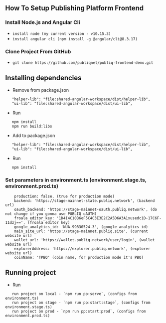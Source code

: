 ## How To Setup Publishing Platform Frontend

### Install Node.js and Angular Cli
 + `install node (my current version - v10.15.3)`
 + `install angular cli (npm install -g @angular/cli@8.3.17)`

### Clone Project From GitHub

 + `git clone https://github.com/publiqnet/publiq-frontend-demo.git`

## Installing dependencies 

 + Remove from package.json
```
   "helper-lib": "file:shared-angular-workspace/dist/helper-lib",
   "ui-lib": "file:shared-angular-workspace/dist/ui-lib",
```
 + Run
 ```
    npm install
    npm run build:libs
 ```
 
  + Add to package.json
 ```
    "helper-lib": "file:shared-angular-workspace/dist/helper-lib",
    "ui-lib": "file:shared-angular-workspace/dist/ui-lib",
 ```
 
 + Run
  ```
     npm install
  ```
### Set parameters in environment.ts (environment.stage.ts, environment.prod.ts) 
```
    production: false, (true for production mode)
    backend: 'https://stage-mainnet-state.publiq.network', (backend url)
    oauth_backend: 'https://stage-mainnet-oauth.publiq.network', (do not change if you gonna use PUBLIQ oAUTH)
    froala_editor_key: '1D4I4C10B6eF5C4C3E3E2C2A5D6A3A1xusedc1D-17C6F-11dzj==', (froala editor key)
    google_analytics_id: 'NUA-99830524-3', (google analytics id)
    main_site_url: 'https://stage-mainnet.publiq.site', (current website url)
    wallet_url: 'https://wallet.publiq.network/user/login', (wallet website url)
    explorerAddress: 'https://explorer.publiq.network', (explorer website url)
    coinName: 'TPBQ' (coin name, for production mode it's PBQ)
```

## Running project
 + Run
  ```
     run project on local - `npm run pp:serve`, (configs from environment.ts)
     run project on stage - `npm run pp:start:stage`, (configs from environment.stage.ts)
     run project on prod - `npm run pp:start:prod`, (configs from environment.prod.ts)
  ```
